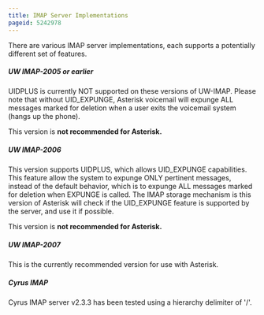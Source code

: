 ```yaml
---
title: IMAP Server Implementations
pageid: 5242978
---
```


There are various IMAP server implementations, each supports a potentially different set of features.

##### UW IMAP-2005 or earlier

UIDPLUS is currently NOT supported on these versions of UW-IMAP. Please note that without UID_EXPUNGE, Asterisk voicemail will expunge ALL messages marked for deletion when a user exits the voicemail system (hangs up the phone).   

This version is **not recommended for Asterisk.**

##### UW IMAP-2006

This version supports UIDPLUS, which allows UID_EXPUNGE capabilities. This feature allow the system to expunge ONLY pertinent messages, instead of the default behavior, which is to expunge ALL messages marked for deletion when EXPUNGE is called. The IMAP storage mechanism is this version of Asterisk will check if the UID_EXPUNGE feature is supported by the server, and use it if possible.   

This version is **not recommended for Asterisk.**

##### UW IMAP-2007

This is the currently recommended version for use with Asterisk.

##### Cyrus IMAP

Cyrus IMAP server v2.3.3 has been tested using a hierarchy delimiter of '/'.
